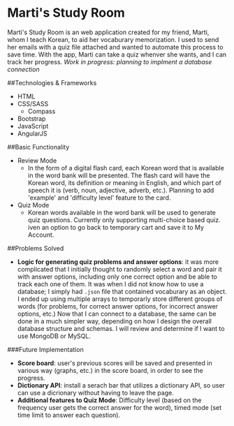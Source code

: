 # Marti's Study Room

Marti's Study Room is an web application created for my friend, Marti, whom I teach Korean, to aid her vocaburary memorization. I used to send her emails with a quiz file attached and wanted to automate this process to save time. With the app, Marti can take a quiz whenver she wants, and I can track her progress. <i>Work in progress: planning to implment a database connection</i>

##Technologies & Frameworks 
- HTML
- CSS/SASS
  - Compass
- Bootstrap
- JavaScript
- AngularJS

##Basic Functionality
- Review Mode
  - In the form of a digital flash card, each Korean word that is available in the word bank will be presented. The flash card will have the Korean word, its definition or meaning in English, and which part of speech it is (verb, noun, adjective, adverb, etc.). Planning to add 'example' and 'difficulty level' feature to the card. 
- Quiz Mode
  - Korean words available in the word bank will be used to generate quiz questions. Currently only supporting multi-choice based quiz. 
iven an option to go back to temporary cart and save it to My Account.

##Problems Solved
- **Logic for generating quiz problems and answer options**: it was more complicated that I initially thought to randomly select a word and pair it with answer options, including only one correct option and be able to track each one of them. It was when I did not know how to use a database; I simply had <code>.json</code> file that contained vocaburary as an object. I ended up using multiple arrays to temporarly store different groups of words (for problems, for correct answer options, for incorrect answer options, etc.) Now that I can connect to a database, the same can be done in a much simpler way, depending on how I design the overall database structure and schemas. I will review and determine if I want to use MongoDB or MySQL.

###Future Implementation
- **Score board**: user's previous scores will be saved and presented in various way (graphs, etc.) in the score board, in order to see the progress.
- **Dictionary API**: install a serach bar that utilizes a dictionary API, so user can use a dicrionary without having to leave the page. 
- **Additional features to Quiz Mode**:  Difficulty level (based on the frequency user gets the correct answer for the word), timed mode (set time limit to answer each question). 
